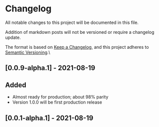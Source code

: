 # Changelog

All notable changes to this project will be documented in this file.

Addition of markdown posts will not be versioned or require a changelog update.

The format is based on [Keep a Changelog](https://keepachangelog.com/en/1.0.0/),
and this project adheres to [Semantic Versioning](https://semver.org/spec/v2.0.0.html).\

## [0.0.9-alpha.1] - 2021-08-19

## Added

- Almost ready for production; about 98% parity
- Version 1.0.0 will be first production release

## [0.0.1-alpha.1] - 2021-08-19
